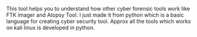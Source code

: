This tool helps you to understand how other cyber forensic tools work like FTK imager and Atopsy Tool. I just made it from  python which is a basic language for creating cyber security tool. Approx all the tools which works on kali linux is developed in python.
